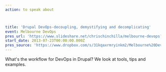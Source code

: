 ```yaml
---
action: to speak about



title: 'Drupal DevOps-decoupling, demystifying and decomplicating'
event: Melbourne DevOps
pres_url: 'https://www.slideshare.net/chrischinchilla/melbourne-devops?related=1'
start_date: 2013-07-23T00:00:00.000Z
pres_source: 'https://www.dropbox.com/s/31kqaxrmryinkm2/Melbourne%20Devops.pptx?dl=0'
---
```


What's the workflow for DevOps in Drupal? We look at tools, tips and examples.
